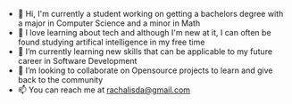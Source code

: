 - 👋 Hi, I'm currently a student working on getting a bachelors degree with a major in Computer Science and a minor in Math
- 👀 I love learning about tech and although I'm new at it, I can often be found studying artifical intelligence in my free time
- 🌱 I’m currently learning new skills that can be applicable to my future career in Software Development
- 💞️ I’m looking to collaborate on Opensource projects to learn and give back to the community
- 📫 You can reach me at rachalisda@gmail.com

<!---
Rachalisda/Rachalisda is a ✨ special ✨ repository because its `README.md` (this file) appears on your GitHub profile.
You can click the Preview link to take a look at your changes.
--->
